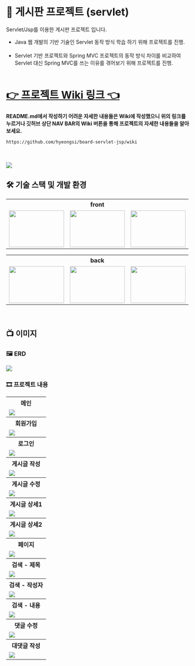 # 📁 게시판 프로젝트 (servlet)
Servlet/Jsp를 이용한 게시판 프로젝트 입니다.
* Java 웹 개발의 기반 기술인 Servlet 동작 방식 학습 하기 위해 프로젝트를 진행.<br><br>
* Servlet 기반 프로젝트와 Spring MVC 프로젝트의 동작 방식 차이를 비교하여<br>
Servlet 대신 Spring MVC를 쓰는 이유를 겪어보기 위해 프로젝트를 진행.
<br><br>

# [👉 프로젝트 Wiki 링크 👈](https://github.com/hyeongsi/board-servlet-jsp/wiki)
**README.md에서 작성하기 어려운 자세한 내용들은 Wiki에 작성했으니 위의 링크를 누르거나
깃허브 상단 NAV BAR의 Wiki 버튼을 통해 프로젝트의 자세한 내용들을 알아보세요.**
```
https://github.com/hyeongsi/board-servlet-jsp/wiki
```
<br>
<br>
<img src="https://user-images.githubusercontent.com/71202869/270116983-2c8c47ea-3d9f-4e68-9d79-4a6a6ed14087.png"/>

## 🛠 기술 스택 및 개발 환경
<table>
  <tr><th colspan="3">front</th></tr>
  <tr>
    <td><img src="https://user-images.githubusercontent.com/71202869/270113100-970694ca-57fc-44ff-b5ce-fb13d6cf0f15.png" width="150" height="100" /></td>
    <td><img src="https://user-images.githubusercontent.com/71202869/270113193-ac857628-bdeb-4385-bee3-f03268e8bf3e.png" width="150" height="100" /></td>
    <td><img src="https://user-images.githubusercontent.com/71202869/270112963-383fec32-c409-48c7-85ab-2c74d97fc4b1.png" width="150" height="100" /></td>
  </tr>
</table>
<table>
  <tr><th colspan="3">back</th></tr>
  <tr>
    <td><img src="https://user-images.githubusercontent.com/71202869/270113105-5a8908ad-8deb-4fcc-a1b8-27d1e17095de.jpg" width="150" height="100" /></td>
    <td><img src="https://user-images.githubusercontent.com/71202869/270113209-7a57f25c-d00b-4195-b69a-0bcef140abfe.png" width="150" height="100" /></td>
    <td><img src="https://user-images.githubusercontent.com/71202869/270142401-e8d30789-4391-4c4c-862a-be04c4288716.png" width="150" height="100" /></td>
  </tr>
</table>

<br/>

## 📺 이미지
### 🖼️ ERD
<img src="https://user-images.githubusercontent.com/71202869/270110609-81f26476-1d9f-4c0e-8d1d-b9ed8aa66c2a.PNG"/>

### 🎞 프로젝트 내용 
<table>
  <tr><th>메인</th></tr>
  <tr>
    <td><img src="https://user-images.githubusercontent.com/71202869/270116983-2c8c47ea-3d9f-4e68-9d79-4a6a6ed14087.png"/></td>
  </tr>
  <tr><th>회원가입</th></tr>
  <tr>
    <td><img src="https://user-images.githubusercontent.com/71202869/270113889-f92f5424-5161-4b8d-bf8d-4240e35cb8b9.png"/></td>
  </tr>
  <tr><th>로그인</th></tr>
  <tr>
    <td><img src="https://user-images.githubusercontent.com/71202869/270117068-6c3aef54-8e70-4d2a-aa5c-d34b5c15a982.png"/></td>
  </tr>
  <tr><th>게시글 작성</th></tr>
  <tr>
    <td><img src="https://user-images.githubusercontent.com/71202869/270114266-dd756039-a7f4-414e-9907-d4b4dbd0cb44.png"/></td>
  </tr>
  <tr><th>게시글 수정</th></tr>
  <tr>
    <td><img src="https://user-images.githubusercontent.com/71202869/270114327-dd5061f6-c80d-41ff-ae0d-c8ef2eae9088.png"/></td>
  </tr>
    <tr><th>게시글 상세1</th></tr>
  <tr>
    <td><img src="https://user-images.githubusercontent.com/71202869/270113825-1b97660e-4a21-47f8-8ef5-fa68db6b5237.png"/></td>
  </tr>
  <tr><th>게시글 상세2</th></tr>
  <tr>
    <td><img src="https://user-images.githubusercontent.com/71202869/270113734-7beabd53-a484-4f1d-b177-e1f1b0696a09.png"/></td>
  </tr>
    <tr><th>페이지</th></tr>
  <tr>
    <td><img src="https://user-images.githubusercontent.com/71202869/270114529-f545fdcb-9612-4edd-ae59-4ae88d16bcad.png"/></td>
  </tr>
      <tr><th>검색 - 제목</th></tr>
  <tr>
    <td><img src="https://user-images.githubusercontent.com/71202869/270114673-ae0f67d2-505a-439c-9307-be98eb1281e6.png"/></td>
  </tr>
  <tr><th>검색 - 작성자</th></tr>
  <tr>
    <td><img src="https://user-images.githubusercontent.com/71202869/270114625-5f737528-57f9-468d-b36d-1d005027d08d.png"/></td>
  </tr>
  <tr><th>검색 - 내용</th></tr>
  <tr>
    <td><img src="https://user-images.githubusercontent.com/71202869/270117308-190f2eee-06b8-4222-babe-d10a17571416.png"/></td>
  </tr>
  <tr><th>댓글 수정</th></tr>
  <tr>
    <td><img src="https://user-images.githubusercontent.com/71202869/270117632-9bd81efa-359a-45de-8a46-78cbe959ca6c.png"/></td>
  </tr>  
  <tr><th>대댓글 작성</th></tr>
  <tr>
    <td><img src="https://user-images.githubusercontent.com/71202869/270117636-dba765c7-1810-4567-992d-f16a14c8bffb.png"/></td>
  </tr>
  
</table>


